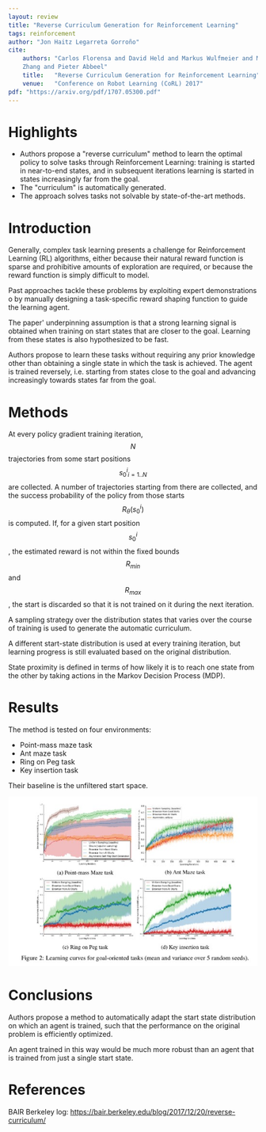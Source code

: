 ```yaml
---
layout: review
title: "Reverse Curriculum Generation for Reinforcement Learning"
tags: reinforcement
author: "Jon Haitz Legarreta Gorroño"
cite:
    authors: "Carlos Florensa and David Held and Markus Wulfmeier and Michael
    Zhang and Pieter Abbeel"
    title:   "Reverse Curriculum Generation for Reinforcement Learning"
    venue:   "Conference on Robot Learning (CoRL) 2017"
pdf: "https://arxiv.org/pdf/1707.05300.pdf"
---
```



# Highlights

- Authors propose a "reverse curriculum" method to learn the optimal policy to
solve tasks through Reinforcement Learning: training is started in near-to-end
states, and in subsequent iterations learning is started in states increasingly
far from the goal.
- The "curriculum" is automatically generated.
- The approach solves tasks not solvable by state-of-the-art methods.


# Introduction

Generally, complex task learning presents a challenge for Reinforcement Learning
(RL) algorithms, either because their natural reward function is sparse and
prohibitive amounts of exploration are required, or because the reward function
is simply difficult to model.

Past approaches tackle these problems by exploiting expert demonstrations o
by manually designing a task-specific reward shaping function to guide the
learning agent.

The paper' underpinning assumption is that a strong learning signal is obtained
when training on start states that are closer to the goal. Learning from these
states is also hypothesized to be fast.

Authors propose to learn these tasks without requiring any prior knowledge other
than obtaining a single state in which the task is achieved. The agent is
trained reversely, i.e. starting from states close to the goal and advancing
increasingly towards states far from the goal.


# Methods

At every policy gradient training iteration, $$N$$ trajectories from some start
positions $${s^i_0}_{i = 1..N}$$ are collected. A number of trajectories
starting from there are collected, and the success probability of the policy
from those starts $$R_{\theta}(s^i_0)$$ is computed. If, for a given start
position $$s^i_0$$, the estimated reward is not within the fixed bounds
$$R_{min}$$ and $$R_{max}$$, the start is discarded so that it is not trained on
it during the next iteration.

A sampling strategy over the distribution states that varies over the course of
training is used to generate the automatic curriculum.

A different start-state distribution is used at every training iteration, but
learning progress is still evaluated based on the original distribution.

State proximity is defined in terms of how likely it is to reach one state from
the other by taking actions in the Markov Decision Process (MDP).


# Results

The method is tested on four environments:
- Point-mass maze task
- Ant maze task
- Ring on Peg task
- Key insertion task

Their baseline is the unfiltered start space.

![](/article/images/ReverseCurriculumGenerationRL/Results.jpg)


# Conclusions

Authors propose a method to automatically adapt the start state distribution on
which an agent is trained, such that the performance on the original problem is
efficiently optimized.

An agent trained in this way would be much more robust than an agent that is
trained from just a single start state.


# References

BAIR Berkeley log: https://bair.berkeley.edu/blog/2017/12/20/reverse-curriculum/
